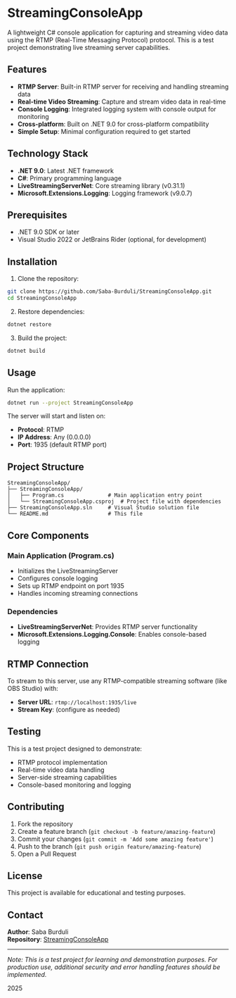 


# StreamingConsoleApp

A lightweight C# console application for capturing and streaming video data using the RTMP (Real-Time Messaging Protocol) protocol. This is a test project demonstrating live streaming server capabilities.

##  Features

- **RTMP Server**: Built-in RTMP server for receiving and handling streaming data
- **Real-time Video Streaming**: Capture and stream video data in real-time
- **Console Logging**: Integrated logging system with console output for monitoring
- **Cross-platform**: Built on .NET 9.0 for cross-platform compatibility
- **Simple Setup**: Minimal configuration required to get started

## Technology Stack

- **.NET 9.0**: Latest .NET framework
- **C#**: Primary programming language
- **LiveStreamingServerNet**: Core streaming library (v0.31.1)
- **Microsoft.Extensions.Logging**: Logging framework (v9.0.7)

##  Prerequisites

- .NET 9.0 SDK or later
- Visual Studio 2022 or JetBrains Rider (optional, for development)

##  Installation

1. Clone the repository:
```bash
git clone https://github.com/Saba-Burduli/StreamingConsoleApp.git
cd StreamingConsoleApp
```

2. Restore dependencies:
```bash
dotnet restore
```

3. Build the project:
```bash
dotnet build
```

##  Usage

Run the application:
```bash
dotnet run --project StreamingConsoleApp
```

The server will start and listen on:
- **Protocol**: RTMP
- **IP Address**: Any (0.0.0.0)
- **Port**: 1935 (default RTMP port)

##  Project Structure

```
StreamingConsoleApp/
├── StreamingConsoleApp/
│   ├── Program.cs              # Main application entry point
│   └── StreamingConsoleApp.csproj  # Project file with dependencies
├── StreamingConsoleApp.sln     # Visual Studio solution file
└── README.md                   # This file
```

##  Core Components

### Main Application (Program.cs)
- Initializes the LiveStreamingServer
- Configures console logging
- Sets up RTMP endpoint on port 1935
- Handles incoming streaming connections

### Dependencies
- **LiveStreamingServerNet**: Provides RTMP server functionality
- **Microsoft.Extensions.Logging.Console**: Enables console-based logging

##  RTMP Connection

To stream to this server, use any RTMP-compatible streaming software (like OBS Studio) with:
- **Server URL**: `rtmp://localhost:1935/live`
- **Stream Key**: (configure as needed)

##  Testing

This is a test project designed to demonstrate:
- RTMP protocol implementation
- Real-time video data handling
- Server-side streaming capabilities
- Console-based monitoring and logging

##  Contributing

1. Fork the repository
2. Create a feature branch (`git checkout -b feature/amazing-feature`)
3. Commit your changes (`git commit -m 'Add some amazing feature'`)
4. Push to the branch (`git push origin feature/amazing-feature`)
5. Open a Pull Request

##  License

This project is available for educational and testing purposes.

##  Contact

**Author**: Saba Burduli  
**Repository**: [StreamingConsoleApp](https://github.com/Saba-Burduli/StreamingConsoleApp)

---

*Note: This is a test project for learning and demonstration purposes. For production use, additional security and error handling features should be implemented.*

2025
